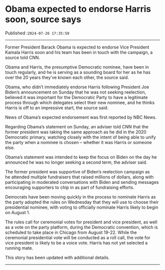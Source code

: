 # Obama expected to endorse Harris soon, source says

Published :`2024-07-26 17:35:50`

---

Former President Barack Obama is expected to endorse Vice President Kamala Harris soon and his team has been in touch with the campaign, a source told CNN.

Obama and Harris, the presumptive Democratic nominee, have been in touch regularly, and he is serving as a sounding board for her as he has over the 20 years they’ve known each other, the source said.

Obama, who didn’t immediately endorse Harris following President Joe Biden’s announcement on Sunday that he was not seeking reelection, believed it was important for the Democratic Party to have a legitimate process through which delegates select their new nominee, and he thinks Harris is off to an impressive start, the source said.

News of Obama’s expected endorsement was first reported by NBC News.

Regarding Obama’s statement on Sunday, an adviser told CNN that the former president was taking the same approach as he did in the 2020 Democratic primary, watching closely with the intent of being able to unify the party when a nominee is chosen – whether it was Harris or someone else.

Obama’s statement was intended to keep the focus on Biden on the day he announced he was no longer seeking a second term, the adviser said.

The former president was supportive of Biden’s reelection campaign as he attended multiple fundraisers that raised millions of dollars, along with participating in moderated conversations with Biden and sending messages encouraging supporters to chip in as part of fundraising efforts.

Democrats have been moving quickly in the process to nominate Harris as the party adopted the rules on Wednesday that they will use to choose their presidential nominee, with voting to officially nominate Harris likely to begin on August 1.

The rules call for ceremonial votes for president and vice president, as well as a vote on the party platform, during the Democratic convention, which is scheduled to take place in Chicago from August 19-22. While the ceremonial presidential vote will be conducted as a roll call, the vote for vice president is likely to be a voice vote. Harris has not yet selected a running mate.

This story has been updated with additional details.

---

